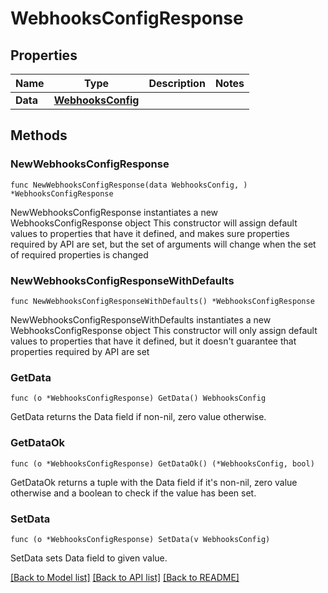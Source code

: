 # WebhooksConfigResponse

## Properties

Name | Type | Description | Notes
------------ | ------------- | ------------- | -------------
**Data** | [**WebhooksConfig**](WebhooksConfig.md) |  |

## Methods

### NewWebhooksConfigResponse

`func NewWebhooksConfigResponse(data WebhooksConfig, ) *WebhooksConfigResponse`

NewWebhooksConfigResponse instantiates a new WebhooksConfigResponse object
This constructor will assign default values to properties that have it defined,
and makes sure properties required by API are set, but the set of arguments
will change when the set of required properties is changed

### NewWebhooksConfigResponseWithDefaults

`func NewWebhooksConfigResponseWithDefaults() *WebhooksConfigResponse`

NewWebhooksConfigResponseWithDefaults instantiates a new WebhooksConfigResponse object
This constructor will only assign default values to properties that have it defined,
but it doesn't guarantee that properties required by API are set

### GetData

`func (o *WebhooksConfigResponse) GetData() WebhooksConfig`

GetData returns the Data field if non-nil, zero value otherwise.

### GetDataOk

`func (o *WebhooksConfigResponse) GetDataOk() (*WebhooksConfig, bool)`

GetDataOk returns a tuple with the Data field if it's non-nil, zero value otherwise
and a boolean to check if the value has been set.

### SetData

`func (o *WebhooksConfigResponse) SetData(v WebhooksConfig)`

SetData sets Data field to given value.



[[Back to Model list]](../README.md#documentation-for-models) [[Back to API list]](../README.md#documentation-for-api-endpoints) [[Back to README]](../README.md)
